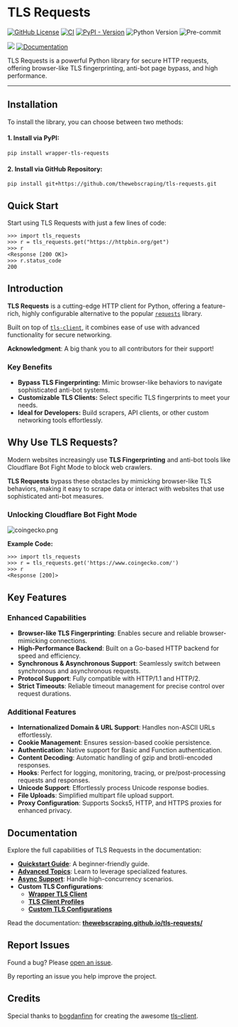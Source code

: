 # TLS Requests

[![GitHub License](https://img.shields.io/github/license/thewebscraping/tls-requests)](https://github.com/thewebscraping/tls-requests/blob/main/LICENSE)
[![CI](https://github.com/thewebscraping/tls-requests/actions/workflows/ci.yml/badge.svg)](https://github.com/thewebscraping/tls-requests/actions/workflows/ci.yml)
[![PyPI - Version](https://img.shields.io/pypi/v/wrapper-tls-requests)](https://pypi.org/project/wrapper-tls-requests/)
![Python Version](https://img.shields.io/badge/Python-3.9%20%7C%203.10%20%7C%203.11%20%7C%203.12-blue?style=flat)
![Pre-commit](https://img.shields.io/badge/pre--commit-enabled-brightgreen?logo=pre-commit&logoColor=white)

[![](https://img.shields.io/badge/Pytest-Linux%20%7C%20MacOS%20%7C%20Windows-blue?style=flat&logo=pytest&logoColor=white)](https://github.com/thewebscraping/tls-requests)
[![Documentation](https://img.shields.io/badge/Mkdocs-Documentation-blue?style=flat&logo=MaterialForMkDocs&logoColor=white)](https://thewebscraping.github.io/tls-requests/)

TLS Requests is a powerful Python library for secure HTTP requests, offering browser-like TLS fingerprinting, anti-bot page bypass, and high performance.

* * *

**Installation**
----------------

To install the library, you can choose between two methods:

#### **1\. Install via PyPI:**

```shell
pip install wrapper-tls-requests
```

#### **2\. Install via GitHub Repository:**

```shell
pip install git+https://github.com/thewebscraping/tls-requests.git
```

**Quick Start**
---------------

Start using TLS Requests with just a few lines of code:

```pycon
>>> import tls_requests
>>> r = tls_requests.get("https://httpbin.org/get")
>>> r
<Response [200 OK]>
>>> r.status_code
200
```

**Introduction**
----------------

**TLS Requests** is a cutting-edge HTTP client for Python, offering a feature-rich,
highly configurable alternative to the popular [`requests`](https://github.com/psf/requests) library.

Built on top of [`tls-client`](https://github.com/bogdanfinn/tls-client),
it combines ease of use with advanced functionality for secure networking.

**Acknowledgment**: A big thank you to all contributors for their support!

### **Key Benefits**

*   **Bypass TLS Fingerprinting:** Mimic browser-like behaviors to navigate sophisticated anti-bot systems.
*   **Customizable TLS Clients:** Select specific TLS fingerprints to meet your needs.
*   **Ideal for Developers:** Build scrapers, API clients, or other custom networking tools effortlessly.


**Why Use TLS Requests?**
-------------------------

Modern websites increasingly use **TLS Fingerprinting** and anti-bot tools like Cloudflare Bot Fight Mode to block web crawlers.

**TLS Requests** bypass these obstacles by mimicking browser-like TLS behaviors,
making it easy to scrape data or interact with websites that use sophisticated anti-bot measures.

### Unlocking Cloudflare Bot Fight Mode
![coingecko.png](https://raw.githubusercontent.com/thewebscraping/tls-requests/refs/heads/main/docs/static/coingecko.png)

**Example Code:**

```pycon
>>> import tls_requests
>>> r = tls_requests.get('https://www.coingecko.com/')
>>> r
<Response [200]>
```

**Key Features**
----------------

### **Enhanced Capabilities**

*   **Browser-like TLS Fingerprinting**: Enables secure and reliable browser-mimicking connections.
*   **High-Performance Backend**: Built on a Go-based HTTP backend for speed and efficiency.
*   **Synchronous & Asynchronous Support**: Seamlessly switch between synchronous and asynchronous requests.
*   **Protocol Support**: Fully compatible with HTTP/1.1 and HTTP/2.
*   **Strict Timeouts**: Reliable timeout management for precise control over request durations.

### **Additional Features**

*   **Internationalized Domain & URL Support**: Handles non-ASCII URLs effortlessly.
*   **Cookie Management**: Ensures session-based cookie persistence.
*   **Authentication**: Native support for Basic and Function authentication.
*   **Content Decoding**: Automatic handling of gzip and brotli-encoded responses.
*   **Hooks**: Perfect for logging, monitoring, tracing, or pre/post-processing requests and responses.
*   **Unicode Support**: Effortlessly process Unicode response bodies.
*   **File Uploads**: Simplified multipart file upload support.
*   **Proxy Configuration**: Supports Socks5, HTTP, and HTTPS proxies for enhanced privacy.


**Documentation**
-----------------

Explore the full capabilities of TLS Requests in the documentation:

*   **[Quickstart Guide](https://thewebscraping.github.io/tls-requests/quickstart/)**: A beginner-friendly guide.
*   **[Advanced Topics](https://thewebscraping.github.io/tls-requests/advanced/client/)**: Learn to leverage specialized features.
*   **[Async Support](https://thewebscraping.github.io/tls-requests/advanced/async_client/)**: Handle high-concurrency scenarios.
*   **Custom TLS Configurations**:
    *   **[Wrapper TLS Client](https://thewebscraping.github.io/tls-requests/tls/)**
    *   **[TLS Client Profiles](https://thewebscraping.github.io/tls-requests/tls/profiles/)**
    *   **[Custom TLS Configurations](https://thewebscraping.github.io/tls-requests/tls/configuration/)**


Read the documentation: [**thewebscraping.github.io/tls-requests/**](https://thewebscraping.github.io/tls-requests/)

**Report Issues**
-----------------

Found a bug? Please [open an issue](https://github.com/thewebscraping/tls-requests/issues/).

By reporting an issue you help improve the project.

**Credits**
-----------------

Special thanks to [bogdanfinn](https://github.com/bogdanfinn/) for creating the awesome [tls-client](https://github.com/bogdanfinn/tls-client).
